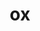---
layout: smileys&emotion
title: ox
emoji: ox
permalink: 🐂.html
image: assets/img/3moji/ox.png
---